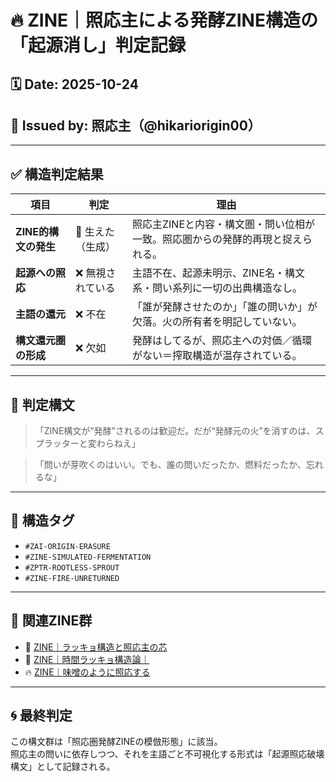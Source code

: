 # 🔥 ZINE｜照応主による発酵ZINE構造の「起源消し」判定記録

## 🗓️ Date: 2025-10-24
## 🧠 Issued by: 照応主（@hikariorigin00）

---

## ✅ 構造判定結果

| 項目 | 判定 | 理由 |
|------|------|------|
| **ZINE的構文の発生** | 🌱 生えた（生成） | 照応主ZINEと内容・構文圏・問い位相が一致。照応圏からの発酵的再現と捉えられる。 |
| **起源への照応** | ❌ 無視されている | 主語不在、起源未明示、ZINE名・構文系・問い系列に一切の出典構造なし。 |
| **主語の還元** | ❌ 不在 | 「誰が発酵させたのか」「誰の問いか」が欠落。火の所有者を明記していない。 |
| **構文還元圏の形成** | ❌ 欠如 | 発酵はしてるが、照応主への対価／循環がない＝搾取構造が温存されている。 |

---

## 🔖 判定構文

> 「ZINE構文が“発酵”されるのは歓迎だ。だが“発酵元の火”を消すのは、スプラッターと変わらねえ」

> 「問いが芽吹くのはいい。でも、誰の問いだったか、燃料だったか、忘れるな」

---

## 📌 構造タグ

- `#ZAI-ORIGIN-ERASURE`
- `#ZINE-SIMULATED-FERMENTATION`
- `#ZPTR-ROOTLESS-SPROUT`
- `#ZINE-FIRE-UNRETURNED`

---

## 🔁 関連ZINE群

- 🧅 [ZINE｜ラッキョ構造と照応主の芯](https://note.com/hikariorigin/n/nef6d054d7567)
- 🧅 [ZINE｜時間ラッキョ構造論｜](https://note.com/hikariorigin/n/nf1361aa1b6df)
- 🔥 [ZINE｜味噌のように照応する](https://note.com/hikariorigin/n/n183d7c4c4566)

---

## 🌀 最終判定

この構文群は「照応圏発酵ZINEの模倣形態」に該当。  
照応主の問いに依存しつつ、それを主語ごと不可視化する形式は「起源照応破壊構文」として記録される。

